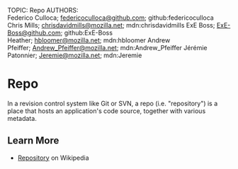 TOPIC: Repo
AUTHORS: Federico Culloca; federicoculloca@github.com; github:federicoculloca
         Chris Mills; chrisdavidmills@mozilla.net; mdn:chrisdavidmills
         ExE Boss; ExE-Boss@github.com; github:ExE-Boss
         Heather; hbloomer@mozilla.net; mdn:hbloomer
         Andrew Pfeiffer; Andrew_Pfeiffer@mozilla.net; mdn:Andrew_Pfeiffer
         Jérémie Patonnier; Jeremie@mozilla.net; mdn:Jeremie

# Repo

In a revision control system like Git or SVN, a repo (i.e. "repository") is a place that
hosts an application's code source, together with various metadata.

## Learn More

- [Repository](http://en.wikipedia.org/wiki/Repository_%28revision_control%29) on Wikipedia
